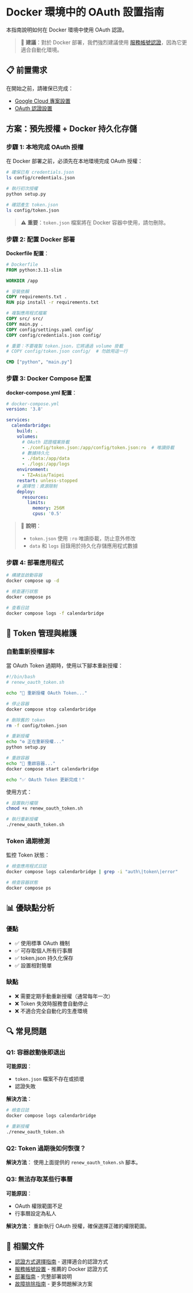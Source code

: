 # Docker 環境中的 OAuth 設置指南

本指南說明如何在 Docker 環境中使用 OAuth 認證。

> 📝 **建議**：對於 Docker 部署，我們強烈建議使用 [服務帳號認證](service_account_setup.md)，因為它更適合自動化環境。

## 📋 前置需求

在開始之前，請確保已完成：
- [Google Cloud 專案設置](google_cloud_setup.md)
- [OAuth 認證設置](google_api_setup.md#oauth-認證詳細步驟)

## 方案：預先授權 + Docker 持久化存儲

### 步驟 1: 本地完成 OAuth 授權

在 Docker 部署之前，必須先在本地環境完成 OAuth 授權：

```bash
# 確保已有 credentials.json
ls config/credentials.json

# 執行初次授權
python setup.py

# 確認產生 token.json
ls config/token.json
```

> ⚠️ **重要**：`token.json` 檔案將在 Docker 容器中使用，請勿刪除。

### 步驟 2: 配置 Docker 部署
**Dockerfile 配置**：

```dockerfile
# Dockerfile
FROM python:3.11-slim

WORKDIR /app

# 安裝依賴
COPY requirements.txt .
RUN pip install -r requirements.txt

# 複製應用程式檔案
COPY src/ src/
COPY main.py .
COPY config/settings.yaml config/
COPY config/credentials.json config/

# 重要：不要複製 token.json，它將通過 volume 掛載
# COPY config/token.json config/  # 勿啟用這一行

CMD ["python", "main.py"]
```

### 步驟 3: Docker Compose 配置

**docker-compose.yml 配置**：

```yaml
# docker-compose.yml
version: '3.8'

services:
  calendarbridge:
    build: .
    volumes:
      # OAuth 認證檔案掛載
      - ./config/token.json:/app/config/token.json:ro  # 唯讀掛載
      # 數據持久化
      - ./data:/app/data
      - ./logs:/app/logs
    environment:
      - TZ=Asia/Taipei
    restart: unless-stopped
    # 選擇性：資源限制
    deploy:
      resources:
        limits:
          memory: 256M
          cpus: '0.5'
```

> 📝 **說明**：
> - `token.json` 使用 `:ro` 唯讀掛載，防止意外修改
> - `data` 和 `logs` 目錄用於持久化存儲應用程式數據

### 步驟 4: 部署應用程式

```bash
# 構建並啟動容器
docker compose up -d

# 檢查運行狀態
docker compose ps

# 查看日誌
docker compose logs -f calendarbridge
```

## 🔄 Token 管理與維護

### 自動重新授權腳本

當 OAuth Token 過期時，使用以下腳本重新授權：

```bash
#!/bin/bash
# renew_oauth_token.sh

echo "🔄 重新授權 OAuth Token..."

# 停止容器
docker compose stop calendarbridge

# 刪除舊的 token
rm -f config/token.json

# 重新授權
echo "⚙️ 正在重新授權..."
python setup.py

# 重啟容器
echo "🚀 重啟容器..."
docker compose start calendarbridge

echo "✅ OAuth Token 更新完成！"
```

使用方式：
```bash
# 設置執行權限
chmod +x renew_oauth_token.sh

# 執行重新授權
./renew_oauth_token.sh
```

### Token 過期檢測

監控 Token 狀態：

```bash
# 檢查應用程式日誌
docker compose logs calendarbridge | grep -i "auth\|token\|error"

# 檢查容器狀態
docker compose ps
```

## 📊 優缺點分析

### 優點
- ✅ 使用標準 OAuth 機制
- ✅ 可存取個人所有行事曆
- ✅ token.json 持久化保存
- ✅ 設置相對簡單

### 缺點
- ❌ 需要定期手動重新授權（通常每年一次）
- ❌ Token 失效時服務會自動停止
- ❌ 不適合完全自動化的生產環境

## 🔍 常見問題

### Q1: 容器啟動後即退出
**可能原因**：
- `token.json` 檔案不存在或损壞
- 認證失敗

**解決方法**：
```bash
# 檢查日誌
docker compose logs calendarbridge

# 重新授權
./renew_oauth_token.sh
```

### Q2: Token 過期後如何恢復？
**解決方法**：
使用上面提供的 `renew_oauth_token.sh` 腳本。

### Q3: 無法存取某些行事曆
**可能原因**：
- OAuth 權限範圍不足
- 行事曆設定為私人

**解決方法**：
重新執行 OAuth 授權，確保選擇正確的權限範圍。

## 🔗 相關文件

- [認證方式選擇指南](google_api_setup.md) - 選擇適合的認證方式
- [服務帳號設置](service_account_setup.md) - 推薦的 Docker 認證方式
- [部署指南](deployment_guide.md) - 完整部署說明
- [故障排除指南](troubleshooting.md) - 更多問題解決方案